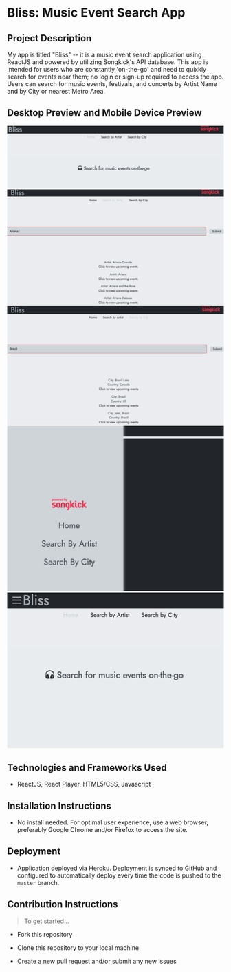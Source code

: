 # Bliss: Music Event Search App

## Project Description

My app is titled "Bliss" -- it is a music event search application using ReactJS and powered by utilizing Songkick's API database. This app is intended for users who are constantly 'on-the-go' and need to quixkly search for events near them; no login or sign-up required to access the app. Users can search for music events, festivals, and concerts by Artist Name and by City or nearest Metro Area.


## Desktop Preview and Mobile Device Preview
![Desktop, Homepage](READMEimages/desktophome.png "Desktop Home")
![Artist Search Page](READMEimages/ArtistSearchPreview.png "Desktop Artist Search")
![City Search Page](READMEimages/CitySearchPreview2.png "Desktop City Search")
![Mobile Hamburger Menu 1](READMEimages/mobilehome.png "Mobile Hamburger Menu 1")
![Mobile Hamburger Menu 2](READMEimages/mobilehome2.png "Mobile Hamburger Menu 2")

## Technologies and Frameworks Used
- ReactJS, React Player, HTML5/CSS, Javascript

## Installation Instructions
- No install needed. For optimal user experience, use a web browser, preferably Google Chrome and/or Firefox to access the site.

## Deployment
- Application deployed via [Heroku](https://www.heroku.com/). Deployment is synced to GitHub and configured to automatically deploy every time the code is pushed to the `master` branch.

## Contribution Instructions
> To get started...

- Fork this repository

- Clone this repository to your local machine 

- Create a new pull request and/or submit any new issues 
